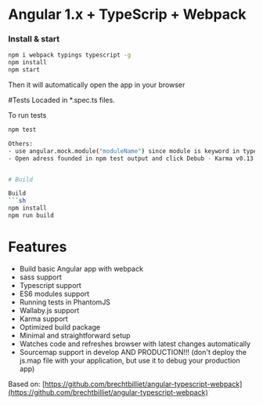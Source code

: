 # Angular 1.x + TypeScrip + Webpack

### Install & start

```sh
npm i webpack typings typescript -g
npm install
npm start
```

Then it will automatically open the app in your browser

#Tests
Locaded in *.spec.ts files.


To run tests

```sh
npm test

Others:
- use angular.mock.module("moduleName") since module is keyword in typescript
- Open adress founded in npm test output and click Debub - Karma v0.13.22 server started at http://localhost:9876/)


# Build

Build
```sh
npm install
npm run build
```


# Features

- Build basic Angular app with webpack
- sass support
- Typescript support
- ES6 modules support
- Running tests in PhantomJS
- Wallaby.js support
- Karma support
- Optimized build package
- Minimal and straightforward setup
- Watches code and refreshes browser with latest changes automatically
- Sourcemap support in develop AND PRODUCTION!!! (don't deploy the js.map file with your application, but use it to debug your production app)

Based on: [https://github.com/brechtbilliet/angular-typescript-webpack](https://github.com/brechtbilliet/angular-typescript-webpack)